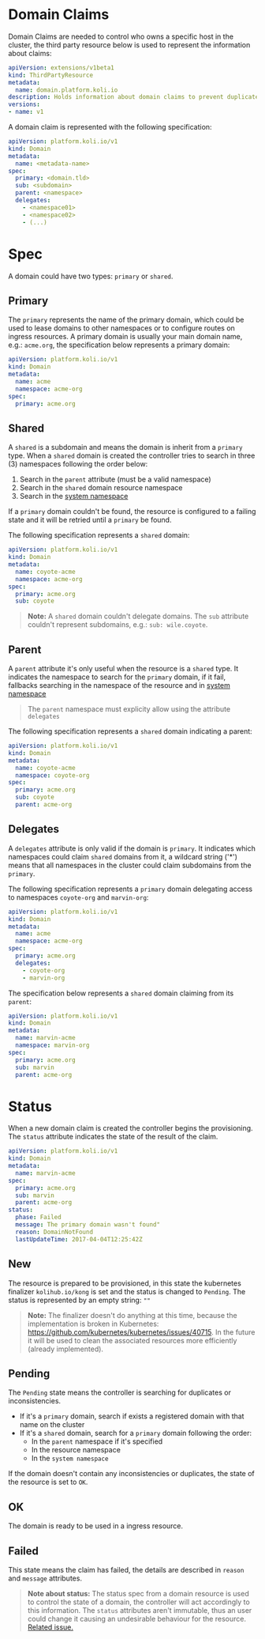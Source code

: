 # Domain Claims

Domain Claims are needed to control who owns a specific host in the cluster, the third party resource below is used to represent the information about claims:

```yaml
apiVersion: extensions/v1beta1
kind: ThirdPartyResource
metadata:
  name: domain.platform.koli.io
description: Holds information about domain claims to prevent duplicated hosts in ingress resources
versions:
- name: v1
```

A domain claim is represented with the following specification:

```yaml
apiVersion: platform.koli.io/v1
kind: Domain
metadata:
  name: <metadata-name>
spec:
  primary: <domain.tld>
  sub: <subdomain>
  parent: <namespace>
  delegates:
    - <namespace01>
    - <namespace02>
    - (...)
```

# Spec

A domain could have two types: `primary` or `shared`.

## Primary

The `primary` represents the name of the primary domain, which could be used to lease domains to other namespaces or to configure routes on ingress resources. A primary domain is usually your main domain name, e.g.: `acme.org`, the specification below represents a primary domain:

```yaml
apiVersion: platform.koli.io/v1
kind: Domain
metadata:
  name: acme
  namespace: acme-org
spec:
  primary: acme.org
```

## Shared

A `shared` is a subdomain and means the domain is inherit from a `primary` type. When a `shared` domain is created the controller tries to search in three (3) namespaces following the order below:

1) Search in the `parent` attribute (must be a valid namespace)
2) Search in the `shared` domain resource namespace
3) Search in the [system namespace]()

If a `primary` domain couldn't be found, the resource is configured to a failing state and it will be retried until a `primary` be found.

The following specification represents a `shared` domain:

```yaml
apiVersion: platform.koli.io/v1
kind: Domain
metadata:
  name: coyote-acme
  namespace: acme-org
spec:
  primary: acme.org
  sub: coyote
```

> **Note:** A `shared` domain couldn't delegate domains.
> The `sub` attribute couldn't represent subdomains, e.g.: `sub: wile.coyote`.

## Parent

A `parent` attribute it's only useful when the resource is a `shared` type. It indicates the namespace to search for the `primary` domain, if it fail, fallbacks searching in the namespace of the resource and in [system namespace]()

> The `parent` namespace must explicity allow using the attribute `delegates`

The following specification represents a `shared` domain indicating a parent:

```yaml
apiVersion: platform.koli.io/v1
kind: Domain
metadata:
  name: coyote-acme
  namespace: coyote-org
spec:
  primary: acme.org
  sub: coyote
  parent: acme-org
```

## Delegates

A `delegates` attribute is only valid if the domain is `primary`. It indicates which namespaces could claim `shared` domains from it, a wildcard string ('*') means that all namespaces in the cluster could claim subdomains from the `primary`.

The following specification represents a `primary` domain delegating access to namespaces `coyote-org` and `marvin-org`:

```yaml
apiVersion: platform.koli.io/v1
kind: Domain
metadata:
  name: acme
  namespace: acme-org
spec:
  primary: acme.org
  delegates: 
    - coyote-org
    - marvin-org
```

The specification below represents a `shared` domain claiming from its `parent`:

```yaml
apiVersion: platform.koli.io/v1
kind: Domain
metadata:
  name: marvin-acme
  namespace: marvin-org
spec:
  primary: acme.org
  sub: marvin
  parent: acme-org
```

# Status

When a new domain claim is created the controller begins the provisioning. The `status` attribute indicates the state of the result of the claim. 

```yaml
apiVersion: platform.koli.io/v1
kind: Domain
metadata:
  name: marvin-acme
spec:
  primary: acme.org
  sub: marvin
  parent: acme-org
status:
  phase: Failed
  message: The primary domain wasn't found"
  reason: DomainNotFound
  lastUpdateTime: 2017-04-04T12:25:42Z
```

## New

The resource is prepared to be provisioned, in this state the kubernetes finalizer `kolihub.io/kong` is set and the status is changed to `Pending`. The status is represented by an empty string: `""`

> **Note:** The finalizer doesn't do anything at this time, because the implementation is broken in Kubernetes: https://github.com/kubernetes/kubernetes/issues/40715.
> In the future it will be used to clean the associated resources more efficiently (already implemented).

## Pending

The `Pending` state means the controller is searching for duplicates or inconsistencies.

- If it's a `primary` domain, search if exists a registered domain with that name on the cluster
- If it's a `shared` domain, search for a `primary` domain following the order:
  - In the `parent` namespace if it's specified
  - In the resource namespace
  - In the `system namespace`

If the domain doesn't contain any inconsistencies or duplicates, the state of the resource is set to `OK`.

## OK

The domain is ready to be used in a ingress resource.

## Failed

This state means the claim has failed, the details are described in `reason` and `message` attributes.

> **Note about status:** The status spec from a domain resource is used to control the state of a domain, the controller will act accordingly to this information.
> The `status` attributes aren't immutable, thus an user could change it causing an undesirable behaviour for the resource.
> [Related issue.](https://github.com/kubernetes/kubernetes/issues/38113)
